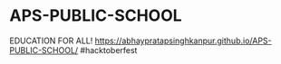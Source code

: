 # APS-PUBLIC-SCHOOL
EDUCATION FOR ALL!
https://abhaypratapsinghkanpur.github.io/APS-PUBLIC-SCHOOL/
#hacktoberfest
